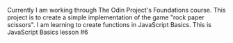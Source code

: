 Currently I am working through The Odin Project's Foundations course. This project is to create a simple implementation of the game "rock paper scissors". I am learning to create functions in JavaScript Basics. This is JavaScript Basics lesson #6